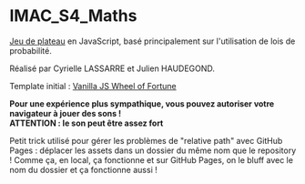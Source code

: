# IMAC_S4_Maths

[Jeu de plateau](https://julien-haudegond.github.io/IMAC_S4_Maths/) en JavaScript, basé principalement sur l'utilisation de lois de probabilité.

Réalisé par Cyrielle LASSARRE et Julien HAUDEGOND.

Template initial : [Vanilla JS Wheel of Fortune](https://github.com/weibenfalk/vanilla-js-wheel-of-fortune)

**Pour une expérience plus sympathique, vous pouvez autoriser votre navigateur à jouer des sons !** <br>
**ATTENTION : le son peut être assez fort**

Petit trick utilisé pour gérer les problèmes de "relative path" avec GitHub Pages : déplacer les assets dans un dossier du même nom que le repository ! Comme ça, en local, ça fonctionne et sur GitHub Pages, on le bluff avec le nom du dossier et ça fonctionne aussi !